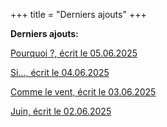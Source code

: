 +++
title = "Derniers ajouts"
+++

**Derniers ajouts:**

[Pourquoi ?, écrit le 05.06.2025](./seasons/27_vingt_septieme_saison/pourquoi)

[Si..., écrit le 04.06.2025](./seasons/27_vingt_septieme_saison/si)

[Comme le vent, écrit le 03.06.2025](./seasons/26_vingt_sixieme_saison/comme_le_vent)

[Juin, écrit le 02.06.2025](./seasons/26_vingt_sixieme_saison/juin)
